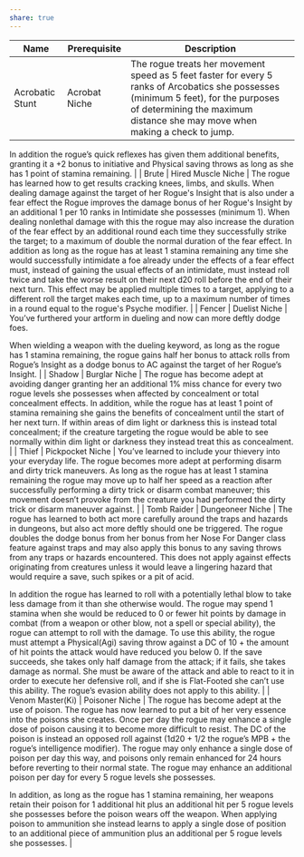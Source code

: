 ```yaml
---
share: true
---
```

| Name             | Prerequisite       | Description                                                                                                                                                                                                                                                                                                                                                                                                                                                                                                                                                                                                                                                                                                                                                                                                                                                                                                                                                                                                                                                                                                                                                                                                                                                                                                                                                     |
| ---------------- | ------------------ | --------------------------------------------------------------------------------------------------------------------------------------------------------------------------------------------------------------------------------------------------------------------------------------------------------------------------------------------------------------------------------------------------------------------------------------------------------------------------------------------------------------------------------------------------------------------------------------------------------------------------------------------------------------------------------------------------------------------------------------------------------------------------------------------------------------------------------------------------------------------------------------------------------------------------------------------------------------------------------------------------------------------------------------------------------------------------------------------------------------------------------------------------------------------------------------------------------------------------------------------------------------------------------------------------------------------------------------------------------------- |
| Acrobatic Stunt  | Acrobat Niche      | The rogue treats her movement speed as 5 feet faster for every 5 ranks of Arcobatics she possesses (minimum 5 feet), for the purposes of determining the maximum distance she may move when making a check to jump. 

In addition the rogue’s quick reflexes has given them additional benefits, granting it a +2 bonus to initiative and Physical saving throws as long as she has 1 point of stamina remaining.                                                                                                                                                                                                                                                                                                                                                                                                                                                                                                                                                                                                                                                                                                                                                                                                                                                                                                                                               |
| Brute            | Hired Muscle Niche | The rogue has learned how to get results cracking knees, limbs, and skulls. When dealing damage against the target of her Rogue's Insight that is also under a fear effect the Rogue improves the damage bonus of her Rogue's Insight by an additional 1 per 10 ranks in Intimidate she possesses (minimum 1). When dealing nonlethal damage with this the rogue may also increase the duration of the fear effect by an additional round each time they successfully strike the target; to a maximum of double the normal duration of the fear effect.
In addition as long as the rogue has at least 1 stamina remaining any time she would successfully intimidate a foe already under the effects of a fear effect must, instead of gaining the usual effects of an intimidate, must instead roll twice and take the worse result on their next d20 roll before the end of their next turn. This effect may be applied multiple times to a target, applying to a different roll the target makes each time, up to a maximum number of times in a round equal to the rogue's Psyche modifier.                                                                                                                                                                                                                                                                 |
| Fencer           | Duelist Niche      | You’ve furthered your artform in dueling and now can more deftly dodge foes. 

When wielding a weapon with the dueling keyword, as long as the rogue has 1 stamina remaining, the rogue gains half her bonus to attack rolls from Rogue’s Insight as a dodge bonus to AC against the target of her Rogue’s Insight.                                                                                                                                                                                                                                                                                                                                                                                                                                                                                                                                                                                                                                                                                                                                                                                                                                                                                                                                                                                                                                             |
| Shadow           | Burglar Niche      | The rogue has become adept at avoiding danger granting her an additional 1% miss chance for every two rogue levels she possesses when affected by concealment or total concealment effects.
In addition, while the rogue has at least 1 point of stamina remaining she gains the benefits of concealment until the start of her next turn. If within areas of dim light or darkness this is instead  total concealment; if the creature targeting the rogue would be able to see normally within dim light or darkness they instead treat this as concealment.                                                                                                                                                                                                                                                                                                                                                                                                                                                                                                                                                                                                                                                                                                                                                                                                  |
| Thief            | Pickpocket Niche   | You’ve learned to include your thievery into your everyday life. The rogue becomes more adept at performing disarm and dirty trick maneuvers. As long as the rogue has at least 1 stamina remaining the rogue may move up to half her speed as a reaction after successfully performing a dirty trick or disarm combat maneuver; this movement doesn’t provoke from the creature you had performed the dirty trick or disarm maneuver against.                                                                                                                                                                                                                                                                                                                                                                                                                                                                                                                                                                                                                                                                                                                                                                                                                                                                                                                  |
| Tomb Raider      | Dungeoneer Niche   | The rogue has learned to both act more carefully around the traps and hazards in dungeons, but also act more deftly should one be triggered. The rogue doubles the dodge bonus from her bonus from her Nose For Danger class feature against traps and may also apply this bonus to any saving throws from any traps or hazards encountered. This does not apply against effects originating from creatures unless it would leave a lingering hazard that would require a save, such spikes or a pit of acid.

In addition the rogue has learned to roll with a potentially lethal blow to take less damage from it than she otherwise would. The rogue may spend 1 stamina when she would be reduced to 0 or fewer hit points by damage in combat (from a weapon or other blow, not a spell or special ability), the rogue can attempt to roll with the damage. To use this ability, the rogue must attempt a Physical(Agi) saving throw against a DC of 10 + the amount of hit points the attack would have reduced you below 0. If the save succeeds, she takes only half damage from the attack; if it fails, she takes damage as normal. She must be aware of the attack and able to react to it in order to execute her defensive roll, and if she is Flat-Footed she can’t use this ability. The rogue’s evasion ability does not apply to this ability. |
| Venom Master(Ki) | Poisoner Niche     | The rogue has become adept at the use of poison. The rogue has now learned to put a bit of her very essence into the poisons she creates. Once per day the rogue may enhance a single dose of poison causing it to become more difficult to resist. The DC of the poison is instead an opposed roll against (1d20 + 1/2 the rogue’s MPB + the rogue’s intelligence modifier). The rogue may only enhance a single dose of poison per day this way, and poisons only remain enhanced for 24 hours before reverting to their normal state. The rogue may enhance an additional poison per day for every 5 rogue levels she possesses.

In addition, as long as the rogue has 1 stamina remaining, her weapons retain their poison for 1 additional hit plus an additional hit per 5 rogue levels she possesses before the poison wears off the weapon. When applying poison to ammunition she instead learns to apply a single dose of position to an additional piece of ammunition plus an additional per 5 rogue levels she possesses.                                                                                                                                                                                                                                                                                                                         |

